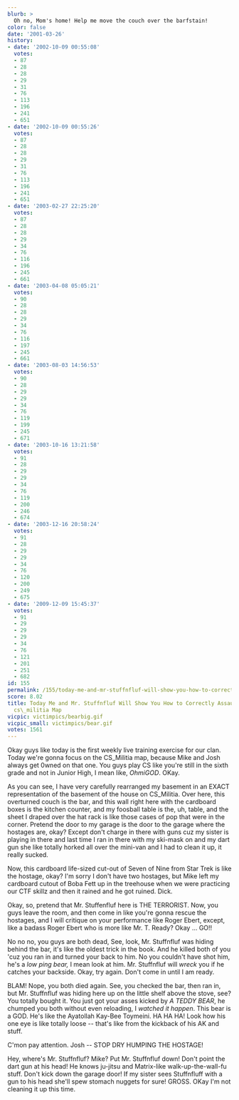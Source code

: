 ```yaml
---
blurb: >
  Oh no, Mom's home! Help me move the couch over the barfstain!
color: false
date: '2001-03-26'
history:
- date: '2002-10-09 00:55:08'
  votes:
  - 87
  - 28
  - 28
  - 29
  - 31
  - 76
  - 113
  - 196
  - 241
  - 651
- date: '2002-10-09 00:55:26'
  votes:
  - 87
  - 28
  - 28
  - 29
  - 31
  - 76
  - 113
  - 196
  - 241
  - 651
- date: '2003-02-27 22:25:20'
  votes:
  - 87
  - 28
  - 28
  - 29
  - 34
  - 76
  - 116
  - 196
  - 245
  - 661
- date: '2003-04-08 05:05:21'
  votes:
  - 90
  - 28
  - 28
  - 29
  - 34
  - 76
  - 116
  - 197
  - 245
  - 661
- date: '2003-08-03 14:56:53'
  votes:
  - 90
  - 28
  - 29
  - 29
  - 34
  - 76
  - 119
  - 199
  - 245
  - 671
- date: '2003-10-16 13:21:58'
  votes:
  - 91
  - 28
  - 29
  - 29
  - 34
  - 76
  - 119
  - 200
  - 246
  - 674
- date: '2003-12-16 20:58:24'
  votes:
  - 91
  - 28
  - 29
  - 29
  - 34
  - 76
  - 120
  - 200
  - 249
  - 675
- date: '2009-12-09 15:45:37'
  votes:
  - 91
  - 29
  - 29
  - 29
  - 34
  - 76
  - 121
  - 201
  - 251
  - 682
id: 155
permalink: /155/today-me-and-mr-stuffnfluf-will-show-you-how-to-correctly-assault-counterstrikes-csmilitia-map/
score: 8.02
title: Today Me and Mr. Stuffnfluf Will Show You How to Correctly Assault Counter-Strike's
  cs\_militia Map
vicpic: victimpics/bearbig.gif
vicpic_small: victimpics/bear.gif
votes: 1561
---
```


Okay guys like today is the first weekly live training exercise for our
clan. Today we're gonna focus on the CS\_Militia map, because Mike and
Josh always get 0wned on that one. You guys play CS like you're still in
the sixth grade and not in Junior High, I mean like, *OhmiGOD*. OKay.

As you can see, I have very carefully rearranged my basement in an EXACT
representation of the basement of the house on CS\_Militia. Over here,
this overturned couch is the bar, and this wall right here with the
cardboard boxes is the kitchen counter, and my foosball table is the,
uh, table, and the sheet I draped over the hat rack is like those cases
of pop that were in the corner. Pretend the door to my garage is the
door to the garage where the hostages are, okay? Except don't charge in
there with guns cuz my sister is playing in there and last time I ran in
there with my ski-mask on and my dart gun she like totally horked all
over the mini-van and I had to clean it up, it really sucked.

Now, this cardboard life-sized cut-out of Seven of Nine from Star Trek
is like the hostage, okay? I'm sorry I don't have two hostages, but Mike
left my cardboard cutout of Boba Fett up in the treehouse when we were
practicing our CTF skillz and then it rained and he got ruined. Dick.

Okay, so, pretend that Mr. Stuffenfluf here is THE TERRORIST. Now, you
guys leave the room, and then come in like you're gonna rescue the
hostages, and I will critique on your performance like Roger Ebert,
except, like a badass Roger Ebert who is more like Mr. T. Ready? Okay
... GO!!

No no no, you guys are both dead, See, look, Mr. Stuffnfluf was hiding
behind the bar, it's like the oldest trick in the book. And he killed
both of you 'cuz you ran in and turned your back to him. No you couldn't
have shot him, he's a *low ping bear,* I mean look at him. Mr.
Stuffnfluf will *wreck* you if he catches your backside. Okay, try
again. Don't come in until I am ready.

BLAM! Nope, you both died again. See, you checked the bar, then ran in,
but Mr. Stuffnfluf was hiding here up on the little shelf above the
stove, see? You totally bought it. You just got your asses kicked by *A
TEDDY BEAR*, he chumped you both without even reloading, I *watched it
happen*. This bear is a GOD. He's like the Ayatollah Kay-Bee Toymeini.
HA HA HA! Look how his one eye is like totally loose -- that's like from
the kickback of his AK and stuff.

C'mon pay attention. Josh -- STOP DRY HUMPING THE HOSTAGE!

Hey, where's Mr. Stuffnfluf? Mike? Put Mr. Stuffnfluf down! Don't point
the dart gun at his head! He knows ju-jitsu and Matrix-like
walk-up-the-wall-fu stuff. Don't kick down the garage door! If my sister
sees Stuffnfluff with a gun to his head she'll spew stomach nuggets for
sure! GROSS. OKay I'm not cleaning it up this time.
